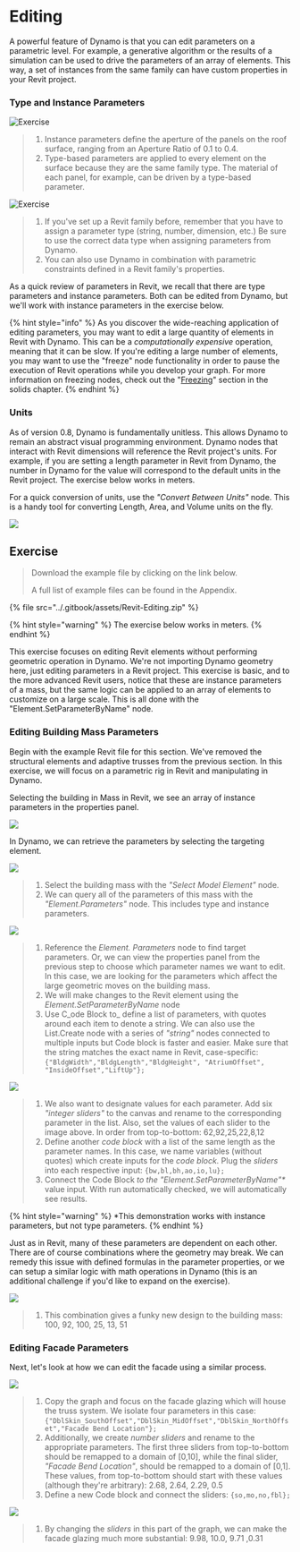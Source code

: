 # Editing

A powerful feature of Dynamo is that you can edit parameters on a parametric level. For example, a generative algorithm or the results of a simulation can be used to drive the parameters of an array of elements. This way, a set of instances from the same family can have custom properties in your Revit project.

### Type and Instance Parameters

![Exercise](<../.gitbook/assets/32 (2).jpg>)

> 1. Instance parameters define the aperture of the panels on the roof surface, ranging from an Aperture Ratio of 0.1 to 0.4.
> 2. Type-based parameters are applied to every element on the surface because they are the same family type. The material of each panel, for example, can be driven by a type-based parameter.

![Exercise](../.gitbook/assets/params.jpg)

> 1. If you've set up a Revit family before, remember that you have to assign a parameter type (string, number, dimension, etc.) Be sure to use the correct data type when assigning parameters from Dynamo.
> 2. You can also use Dynamo in combination with parametric constraints defined in a Revit family's properties.

As a quick review of parameters in Revit, we recall that there are type parameters and instance parameters. Both can be edited from Dynamo, but we'll work with instance parameters in the exercise below.

{% hint style="info" %}
As you discover the wide-reaching application of editing parameters, you may want to edit a large quantity of elements in Revit with Dynamo. This can be a _computationally expensive_ operation, meaning that it can be slow. If you're editing a large number of elements, you may want to use the "freeze" node functionality in order to pause the execution of Revit operations while you develop your graph. For more information on freezing nodes, check out the "[Freezing](../essential-nodes-and-concepts/5\_geometry-for-computational-design/5-6\_solids.md#freezing)" section in the solids chapter.
{% endhint %}

### Units

As of version 0.8, Dynamo is fundamentally unitless. This allows Dynamo to remain an abstract visual programming environment. Dynamo nodes that interact with Revit dimensions will reference the Revit project's units. For example, if you are setting a length parameter in Revit from Dynamo, the number in Dynamo for the value will correspond to the default units in the Revit project. The exercise below works in meters.

For a quick conversion of units, use the _"Convert Between Units"_ node. This is a handy tool for converting Length, Area, and Volume units on the fly.

![](<../.gitbook/assets/editing - units.jpg>)

## Exercise

> Download the example file by clicking on the link below.
>
> A full list of example files can be found in the Appendix.

{% file src="../.gitbook/assets/Revit-Editing.zip" %}

{% hint style="warning" %}
The exercise below works in meters.
{% endhint %}

This exercise focuses on editing Revit elements without performing geometric operation in Dynamo. We're not importing Dynamo geometry here, just editing parameters in a Revit project. This exercise is basic, and to the more advanced Revit users, notice that these are instance parameters of a mass, but the same logic can be applied to an array of elements to customize on a large scale. This is all done with the "Element.SetParameterByName" node.

### Editing Building Mass Parameters

Begin with the example Revit file for this section. We've removed the structural elements and adaptive trusses from the previous section. In this exercise, we will focus on a parametric rig in Revit and manipulating in Dynamo.

Selecting the building in Mass in Revit, we see an array of instance parameters in the properties panel.

![](<../.gitbook/assets/editing - exercise 01.jpg>)

In Dynamo, we can retrieve the parameters by selecting the targeting element.

![](<../.gitbook/assets/editing - exercise 02.jpg>)

> 1. Select the building mass with the _"Select Model Element"_ node.
> 2. We can query all of the parameters of this mass with the _"Element.Parameters"_ node. This includes type and instance parameters.

![](<../.gitbook/assets/editing - exercise 03.jpg>)

> 1. Reference the _Element. Parameters_ node to find target parameters. Or, we can view the properties panel from the previous step to choose which parameter names we want to edit. In this case, we are looking for the parameters which affect the large geometric moves on the building mass.
> 2. We will make changes to the Revit element using the _Element.SetParameterByName_ node
> 3. Use C\_ode Block to\_ define a list of parameters, with quotes around each item to denote a string. We can also use the List.Create node with a series of _"string"_ nodes connected to multiple inputs but Code block is faster and easier. Make sure that the string matches the exact name in Revit, case-specific: `{"BldgWidth","BldgLength","BldgHeight", "AtriumOffset", "InsideOffset","LiftUp"};`

![](<../.gitbook/assets/editing - exercise 04.jpg>)

> 1. We also want to designate values for each parameter. Add six _"integer sliders"_ to the canvas and rename to the corresponding parameter in the list. Also, set the values of each slider to the image above. In order from top-to-bottom: 62,92,25,22,8,12
> 2. Define another _code block_ with a list of the same length as the parameter names. In this case, we name variables (without quotes) which create inputs for the _code block._ Plug the _sliders_ into each respective input: `{bw,bl,bh,ao,io,lu};`
> 3. Connect the Code Block _to the "Element.SetParameterByName"\*_ value input. With run automatically checked, we will automatically see results.

{% hint style="warning" %}
\*This demonstration works with instance parameters, but not type parameters.
{% endhint %}

Just as in Revit, many of these parameters are dependent on each other. There are of course combinations where the geometry may break. We can remedy this issue with defined formulas in the parameter properties, or we can setup a similar logic with math operations in Dynamo (this is an additional challenge if you'd like to expand on the exercise).

![](<../.gitbook/assets/editing - exercise 05.jpg>)

> 1. This combination gives a funky new design to the building mass: 100, 92, 100, 25, 13, 51

### Editing Facade Parameters

Next, let's look at how we can edit the facade using a similar process.

![](<../.gitbook/assets/editing - exercise 06.jpg>)

> 1. Copy the graph and focus on the facade glazing which will house the truss system. We isolate four parameters in this case: `{"DblSkin_SouthOffset","DblSkin_MidOffset","DblSkin_NorthOffset","Facade Bend Location"};`
> 2. Additionally, we create _number sliders_ and rename to the appropriate parameters. The first three sliders from top-to-bottom should be remapped to a domain of \[0,10], while the final slider, _"Facade Bend Location"_, should be remapped to a domain of \[0,1]. These values, from top-to-bottom should start with these values (although they're arbitrary): 2.68, 2.64, 2.29, 0.5
> 3. Define a new Code block and connect the sliders: `{so,mo,no,fbl};`

![](<../.gitbook/assets/editing - exercise 07.jpg>)

> 1. By changing the _sliders_ in this part of the graph, we can make the facade glazing much more substantial: 9.98, 10.0, 9.71 ,0.31
